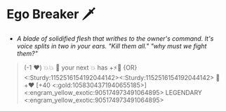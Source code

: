 # Ego Breaker 🗡️ 
- *A blade of solidified flesh that writhes to the owner's command. It's voice splits in two in your ears. "Kill them all." "why must we fight them?"*

> (-1 ❤️) 💥💥 🔀 your next 💥 has +⚡🚫 {OR} <:Sturdy:1152516154192044142><:Sturdy:1152516154192044142> 🔀 +❤️ [+40 <:gold:1058304371940655185>] 
<:engram_yellow_exotic:905174973491064895> LEGENDARY <:engram_yellow_exotic:905174973491064895>
